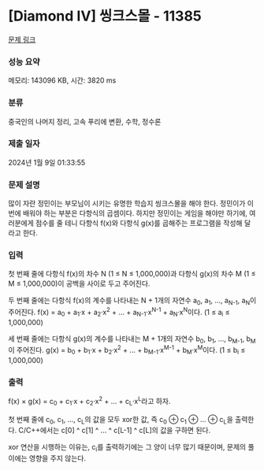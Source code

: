 # [Diamond IV] 씽크스몰 - 11385 

[문제 링크](https://www.acmicpc.net/problem/11385) 

### 성능 요약

메모리: 143096 KB, 시간: 3820 ms

### 분류

중국인의 나머지 정리, 고속 푸리에 변환, 수학, 정수론

### 제출 일자

2024년 1월 9일 01:33:55

### 문제 설명

<p>많이 자란 정민이는 부모님이 시키는 유명한 학습지 씽크스몰을 해야 한다. 정민이가 이번에 배워야 하는 부분은 다항식의 곱셈이다. 하지만 정민이는 게임을 해야만 하기에, 여러분에게 점수를 줄 테니 다항식 f(x)와 다항식 g(x)를 곱해주는 프로그램을 작성해 달라고 한다.</p>

### 입력 

 <p>첫 번째 줄에 다항식 f(x)의 차수 N (1 ≤ N ≤ 1,000,000)과 다항식 g(x)의 차수 M (1 ≤ M ≤ 1,000,000)이 공백을 사이로 두고 주어진다.</p>

<p>두 번째 줄에는 다항식 f(x)의 계수를 나타내는 N + 1개의 자연수 a<sub>0</sub>, a<sub>1</sub>, ..., a<sub>N-1</sub>, a<sub>N</sub>이 주어진다. f(x) = a<sub>0</sub> + a<sub>1</sub>·x + a<sub>2</sub>·x<sup>2</sup> + ... + a<sub>N-1</sub>·x<sup>N-1</sup> + a<sub>N</sub>·x<sup>N</sup>이다. (1 ≤ a<sub>i</sub> ≤ 1,000,000)</p>

<p>세 번째 줄에는 다항식 g(x)의 계수를 나타내는 M + 1개의 자연수 b<sub>0</sub>, b<sub>1</sub>, ..., b<sub>M-1</sub>, b<sub>M</sub>이 주어진다. g(x) = b<sub>0</sub> + b<sub>1</sub>·x + b<sub>2</sub>·x<sup>2</sup> + ... + b<sub>M-1</sub>·x<sup>M-1</sup> + b<sub>M</sub>·x<sup>M</sup>이다. (1 ≤ b<sub>i</sub> ≤ 1,000,000)</p>

### 출력 

 <p>f(x) × g(x) = c<sub>0</sub> + c<sub>1</sub>·x + c<sub>2</sub>·x<sup>2</sup> + ... + c<sub>L</sub>·x<sup>L</sup>라고 하자.</p>

<p>첫 번째 줄에 c<sub>0</sub>, c<sub>1</sub>, ..., c<sub>L</sub>의 값을 모두 xor한 값, 즉 c<sub>0</sub> ⊕ c<sub>1</sub> ⊕ ... ⊕ c<sub>L</sub>을 출력한다. C/C++에서는 c[0] ^ c[1] ^ ... ^ c[L-1] ^ c[L]의 값을 구하면 된다.</p>

<p>xor 연산을 시행하는 이유는, c<sub>i</sub>를 출력하기에는 그 양이 너무 많기 때문이며, 문제의 풀이에는 영향을 주지 않는다.</p>

<p> </p>

